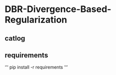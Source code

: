 # DBR-Divergence-Based-Regularization


## catlog 
## requirements
‘’‘
pip install -r requirements
’‘’


